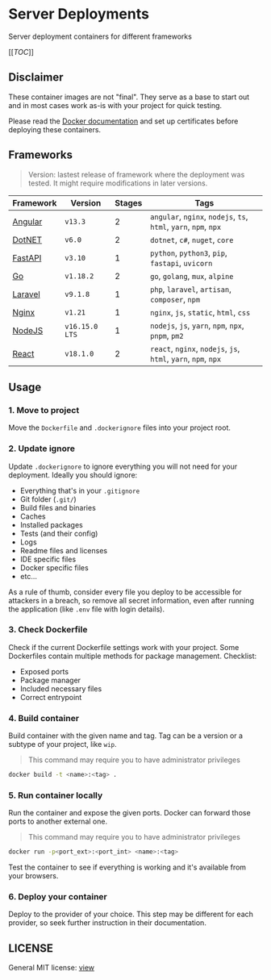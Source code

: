 # Server Deployments

Server deployment containers for different frameworks

[[_TOC_]]

## Disclaimer

These container images are not "final". They serve as a base to start out and in most cases work as-is with your project for quick testing.

Please read the [Docker documentation](https://docs.docker.com/) and set up certificates before deploying these containers.

## Frameworks

> Version: lastest release of framework where the deployment was tested. It might require modifications in later versions.

|Framework|Version|Stages|Tags|
|---|---|---|---|
|[Angular](/angular)|`v13.3`|2|`angular`, `nginx`, `nodejs`, `ts`, `html`, `yarn`, `npm`, `npx`|
|[DotNET](/dotnet)|`v6.0`|2|`dotnet`, `c#`, `nuget`, `core`|
|[FastAPI](/fastapi)|`v3.10`|1|`python`, `python3`, `pip`, `fastapi`, `uvicorn`|
|[Go](/go)|`v1.18.2`|2|`go`, `golang`, `mux`, `alpine`|
|[Laravel](/laravel)|`v9.1.8`|1|`php`, `laravel`, `artisan`, `composer`, `npm`|
|[Nginx](/nginx)|`v1.21`|1|`nginx`, `js`, `static`, `html`, `css`|
|[NodeJS](/nodejs)|`v16.15.0 LTS`|1|`nodejs`, `js`, `yarn`, `npm`, `npx`, `pnpm`, `pm2`|
|[React](/react)|`v18.1.0`|2|`react`, `nginx`, `nodejs`, `js`, `html`, `yarn`, `npm`, `npx`|

## Usage

### 1. Move to project

Move the `Dockerfile` and `.dockerignore` files into your project root.

### 2. Update ignore

Update `.dockerignore` to ignore everything you will not need for your deployment. Ideally you should ignore:

- Everything that's in your `.gitignore`
- Git folder (`.git/`)
- Build files and binaries
- Caches
- Installed packages
- Tests (and their config)
- Logs
- Readme files and licenses
- IDE specific files
- Docker specific files
- etc...

As a rule of thumb, consider every file you deploy to be accessible for attackers in a breach, so remove all secret information, even after running the application (like `.env` file with login details).

### 3. Check Dockerfile

Check if the current Dockerfile settings work with your project. Some Dockerfiles contain multiple methods for package management. Checklist:

- Exposed ports
- Package manager
- Included necessary files
- Correct entrypoint

### 4. Build container

Build container with the given name and tag. Tag can be a version or a subtype of your project, like `wip`.

> This command may require you to have administrator privileges

```bash
docker build -t <name>:<tag> .
```

### 5. Run container locally

Run the container and expose the given ports. Docker can forward those ports to another external one.

> This command may require you to have administrator privileges

```bash
docker run -p<port_ext>:<port_int> <name>:<tag>
```

Test the container to see if everything is working and it's available from your browsers.

### 6. Deploy your container

Deploy to the provider of your choice. This step may be different for each provider, so seek further instruction in their documentation.

## LICENSE

General MIT license: [view](/LICENSe)
